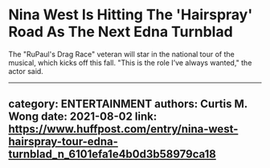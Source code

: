 # Nina West Is Hitting The 'Hairspray' Road As The Next Edna Turnblad

The "RuPaul's Drag Race" veteran will star in the national tour of the musical, which kicks off this fall. "This is the role I’ve always wanted," the actor said.

---
category: ENTERTAINMENT
authors: Curtis M. Wong
date: 2021-08-02
link: https://www.huffpost.com/entry/nina-west-hairspray-tour-edna-turnblad_n_6101efa1e4b0d3b58979ca18
---
